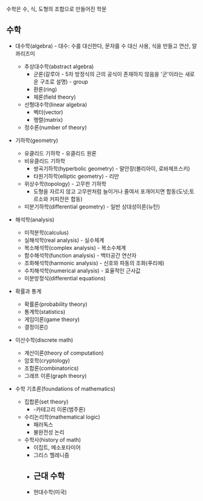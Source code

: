 수학은 수, 식, 도형의 조합으로 만들어진 학문
## 수학
- 대수학(algebra) - 대수: 수를 대신한다, 문자를 수 대신 사용, 식을 만들고 연산, 알콰리즈미
  - 추상대수학(abstract algebra)
    - 군론(갈루아 - 5차 방정식의 근의 공식이 존재하지 않음을 '군'이라는 새로운 구조로 설명) - group
    - 환론(ring)
    - 체론(field theory)
  - 선형대수학(linear algebra)
    - 벡터(vector)
    - 행렬(matrix)
  - 정수론(number of theory)
- 기하학(geometry)
  - 유클리드 기하학 - 유클리드 원론
  - 비유클리드 기하학
    - 쌍곡기하학(hyperbolic geometry) - 말안장(볼리아이, 로바체프스키)
    - 타원기하학(elliptic geometry) - 리만
  - 위상수학(topology) - 고무판 기하학
    - 도형을 자르지 않고 고무판처럼 늘이거나 줄여서 포개어지면 합동(도넛;토르소와 커피잔은 합동)
  - 미분기하학(differential geometry) - 일반 상대성이론(뉴턴)
- 해석학(analysis) 
  - 미적분학(calculus)
  - 실해석학(real analysis) - 실수체계
  - 복소해석학(complex analysis) - 복소수체계
  - 함수해석학(function analysis) - 백터공간 연산자
  - 조화해석학(harmonic analysis) - 신호와 파동의 조화(푸리에)
  - 수치해석학(numerical analysis) - 효율적인 근사값
  - 미분방정식(differential equations)

- 확률과 통계
  - 확률론(probability theory)
  - 통계학(statistics)
  - 게임이론(game theory)
  - 결정이론()
- 이산수학(discrete math)
  - 계산이론(theory of computation)
  - 암호학(cryptology)
  - 조합론(combinatorics)
  - 그래프 이론(graph theory)
- 수학 기초론(foundations of mathematics)
  - 집합론(set theory)
    - -카테고리 이론(범주론)
  - 수리논리학(mathematical logic)
    - 패러독스
    - 불완전성 논리
  - 수학사(history of math)
    - 이집트, 메소포타미어
    - 그리스 헬레니즘
    - 근대 수학
      - 
    - 현대수학(미국)